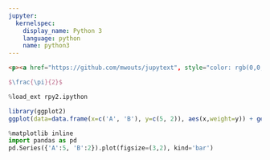 ```yaml
---
jupyter:
  kernelspec:
    display_name: Python 3
    language: python
    name: python3
---
```


```html
<p><a href="https://github.com/mwouts/jupytext", style="color: rgb(0,0,255)">Jupytext</a> on GitHub</p>
```

```latex
$\frac{\pi}{2}$
```

```python
%load_ext rpy2.ipython
```

```R
library(ggplot2)
ggplot(data=data.frame(x=c('A', 'B'), y=c(5, 2)), aes(x,weight=y)) + geom_bar()
```

```python
%matplotlib inline
import pandas as pd
pd.Series({'A':5, 'B':2}).plot(figsize=(3,2), kind='bar')
```
